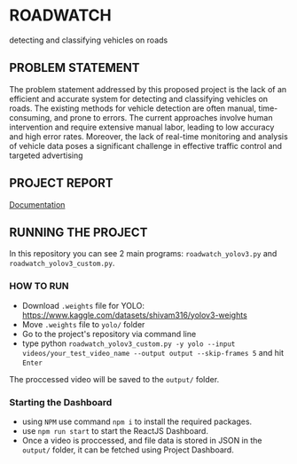 
# ROADWATCH

 detecting and classifying vehicles on roads


## PROBLEM STATEMENT

The problem statement addressed by this proposed project is the lack of an efficient and accurate system for detecting and classifying vehicles on roads. The existing methods for vehicle detection are often manual, time-consuming, and prone to errors. The current approaches involve human intervention and require extensive manual labor, leading to low accuracy and high error rates. Moreover, the lack of real-time monitoring and analysis of vehicle data poses a significant challenge in effective traffic control and targeted advertising


## PROJECT REPORT

[Documentation](https://drive.google.com/file/d/1iYFcArIKSQp5ff8R7JZFwAAhXzoCNGjF/view?usp=sharing)


## RUNNING THE PROJECT

In this repository you can see 2 main programs: `roadwatch_yolov3.py` and `roadwatch_yolov3_custom.py`.

### HOW TO RUN
- Download `.weights` file for YOLO: https://www.kaggle.com/datasets/shivam316/yolov3-weights
- Move `.weights` file to `yolo/` folder
- Go to the project's repository via command line
- type python `roadwatch_yolov3_custom.py -y yolo --input videos/your_test_video_name --output output --skip-frames 5` and hit `Enter`

The proccessed video will be saved to the  `output/` folder.

### Starting the Dashboard
- using `NPM` use command `npm i` to install the required packages.
- use `npm run start` to start the ReactJS Dashboard.
- Once a video is proccessed, and file data is stored in JSON in the `output/` folder, it can be fetched using Project Dashboard.

